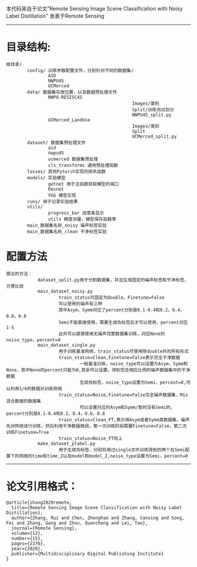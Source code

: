 本代码来自于论文"Remote Sensing Image Scene Classification with Noisy Label Distillation"
发表于Remote Sensing

----------


# 目录结构:

    根目录/
            config/ 训练参数配置文件，分别针对不同的数据集/
                    AID
                    NWPU45
                    UCMerced
            data/ 数据集存放位置，以及数据预处理文件
                    NWPU-RESISC45
                                                    Images/类别
                                                    Split/训练测试划分
                                                    NWPU45_split.py
                    UCMerced_LandUse
                                                    Images/类别
                                                    Split
                                                    UCMerced_split.py
            dataset/ 数据集预处理文件
                    aid
                    nwpu45
                    ucmerced 数据集预处理
                    cls_transforms 通用预处理函数
            losses/ 其他Pytorch实现的损失函数
            models/ 实验模型
                    getnet 用于主函数获取模型的端口
                    Resnet
                    VGG 模型实现
            runs/ 用于记录实验结果
            utils/ 
                    progress_bar 进度条显示
                    utils 精度测量，模型保存函数等
            main_数据集名称_noisy 噪声标签实验
            main_数据集名称_clean 干净标签实验

# 配置方法

    提出的方法：
                dataset_split.py用于分割数据集，并且生成固定的噪声标签和干净标签，方便比较
                main_dataset_noisy.py
                        train_status可固定为Double，Finetune=False
                        可以使用的噪声有三种
                        其中Asym，Symm对应了percent分别是0.1-0.4和0.2，0.4，0.6，0.8
                        Semi不能直接使用，需要生成伪标签后才可以使用，percent对应1-5
                        此外可以直接使用无噪声完整数据集训练，对应None的noise_type，percent=0
                main_dataset_single.py
                        用于训练基准网络，train_status可使用除double外的所有形式
                        train_status=Clean,Finetune=False表示完全干净数据
                                一般基准训练，noise_type可以设置为Asym，Symm和None，其中None的percent只能为0,其余可以设置，得到包含相应比例的噪声数据集中的干净数据
                                生成伪标签，noise_type设置为Semi，percent=0,可以利用1/6的数据对训练网络
                        train_status=Noise,Finetune=False完全噪声数据集，Mix混合数据的数据集
                                可以设置对应的Asym和Symm/暂时没有Semi的，percent分别是0.1-0.4和0.2，0.4，0.6，0.8
                        train_status=Clean_FT,表示用Asym或者Symm类数据集，噪声先对网络进行训练，然后利用干净数据微调，第一次训练阶段需要Finetune=False，第二次训练Finetune=True
                        train_status=Noise_FT同上
                make_dataset_plabel.py
                        用于生成伪标签，分别将用过single文件训练得到的两个在Semi配置下的网络的time和time_2以及model和model_2,noise_type设置为Semi，percent=0

----------


# 论文引用格式：

    @article{zhang2020remote,
      title={Remote Sensing Image Scene Classification with Noisy Label Distillation},
      author={Zhang, Rui and Chen, Zhenghao and Zhang, Sanxing and Song, Fei and Zhang, Gang and Zhou, Quancheng and Lei, Tao},
      journal={Remote Sensing},
      volume={12},
      number={15},
      pages={2376},
      year={2020},
      publisher={Multidisciplinary Digital Publishing Institute}
    }
